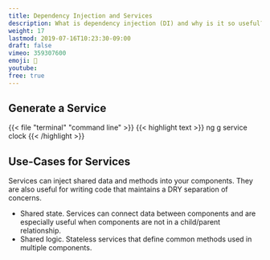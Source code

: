 ```yaml
---
title: Dependency Injection and Services
description: What is dependency injection (DI) and why is it so useful?
weight: 17
lastmod: 2019-07-16T10:23:30-09:00
draft: false
vimeo: 359307600
emoji: 💉
youtube:
free: true
---
```


## Generate a Service

{{< file "terminal" "command line" >}}
{{< highlight text >}}
ng g service clock
{{< /highlight >}}

## Use-Cases for Services

Services can inject shared data and methods into your components. They are also useful for writing code that maintains a DRY separation of concerns. 

- Shared state. Services can connect data between components and are especially useful when components are not in a child/parent relationship. 
- Shared logic. Stateless services that define common methods used in multiple components. 
